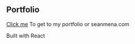 ## Portfolio
[Click me](https://seanmena.com/) To get to my portfolio
or seanmena.com

Built with React
